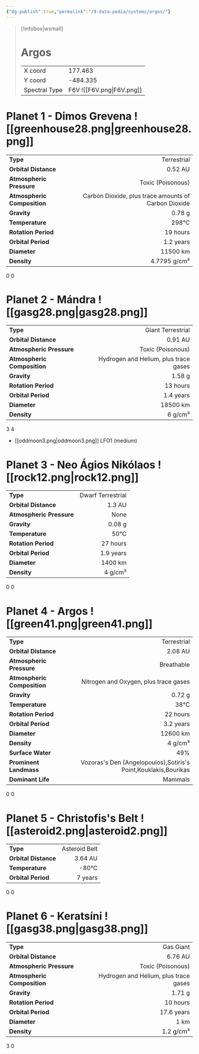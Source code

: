 ```yaml
---
{"dg-publish":true,"permalink":"/9-data-pedia/systems/argos/"}
---
```


> [!infobox|wsmall]
> # Argos
> | | |
> | - | - |
> | X coord | 177.463 |
> | Y coord| -484.335 |
> | Spectral Type | F6V ![[F6V.png\|F6V.png]] |

# Planet 1 - Dimos Grevena ![[greenhouse28.png\|greenhouse28.png]]
|                             |                           |
| --------------------------- | -------------------------:|
| **Type**                    |             Terrestrial |
| **Orbital Distance**        |   0.52 AU |
| **Atmospheric Pressure**    |       Toxic (Poisonous) |
| **Atmospheric Composition** |      Carbon Dioxide, plus trace amounts of Carbon Dioxide |
| **Gravity**                 |        0.78 g |
| **Temperature**             |    298°C |
| **Rotation Period**         |  19 hours |
| **Orbital Period** | 1.2 years |
| **Diameter**                |      11500 km | 
| **Density**                 |    4.7795 g/cm³ |



0
0



# Planet 2 - Mándra ![[gasg28.png\|gasg28.png]]
|                             |                           |
| --------------------------- | -------------------------:|
| **Type**                    |             Giant Terrestrial |
| **Orbital Distance**        |   0.91 AU |
| **Atmospheric Pressure**    |       Toxic (Poisonous) |
| **Atmospheric Composition** |      Hydrogen and Helium, plus trace gases |
| **Gravity**                 |        1.58 g |
| **Rotation Period**         |  13 hours |
| **Orbital Period** | 1.4 years |
| **Diameter**                |      18500 km | 
| **Density**                 |    6 g/cm³ |



3
4

- [[oddmoon3.png\|oddmoon3.png]] LFO1 (medium)

# Planet 3 - Neo Ágios Nikólaos ![[rock12.png\|rock12.png]]
|                             |                           |
| --------------------------- | -------------------------:|
| **Type**                    |             Dwarf Terrestrial |
| **Orbital Distance**        |   1.3 AU |
| **Atmospheric Pressure**    |       None |
| **Gravity**                 |        0.08 g |
| **Temperature**             |    50°C |
| **Rotation Period**         |  27 hours |
| **Orbital Period** | 1.9 years |
| **Diameter**                |      1400 km | 
| **Density**                 |    4 g/cm³ |



0
0



# Planet 4 - Argos ![[green41.png\|green41.png]]
|                             |                           |
| --------------------------- | -------------------------:|
| **Type**                    |             Terrestrial |
| **Orbital Distance**        |   2.08 AU |
| **Atmospheric Pressure**    |       Breathable |
| **Atmospheric Composition** |      Nitrogen and Oxygen, plus trace gases |
| **Gravity**                 |        0.72 g |
| **Temperature**             |    38°C |
| **Rotation Period**         |  22 hours |
| **Orbital Period** | 3.2 years |
| **Diameter**                |      12600 km | 
| **Density**                 |    4 g/cm³ |
| **Surface Water**           |           49% | 
| **Prominent Landmass**      |         Vozoras's Den (Angelopoulos),Sotiris's Point,Kouklakis,Bourikas | 
| **Dominant Life**           |         Mammals |



0
0



# Planet 5 - Christofis's Belt ![[asteroid2.png\|asteroid2.png]]
|                             |                           |
| --------------------------- | -------------------------:|
| **Type**                    |             Asteroid Belt |
| **Orbital Distance**        |   3.64 AU |
| **Temperature**             |    -80°C |
| **Orbital Period** | 7 years |



0
0



# Planet 6 - Keratsíni ![[gasg38.png\|gasg38.png]]
|                             |                           |
| --------------------------- | -------------------------:|
| **Type**                    |             Gas Giant |
| **Orbital Distance**        |   6.76 AU |
| **Atmospheric Pressure**    |       Toxic (Poisonous) |
| **Atmospheric Composition** |      Hydrogen and Helium, plus trace gases |
| **Gravity**                 |        1.71 g |
| **Rotation Period**         |  10 hours |
| **Orbital Period** | 17.6 years |
| **Diameter**                |      1 km | 
| **Density**                 |    1.2 g/cm³ |



3
0



